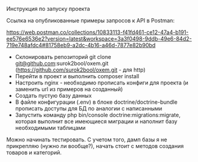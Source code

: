 Инструкция по запуску проекта

Ссылка на опубликованные примеры запросов к API в Postman:

https://web.postman.co/collections/10833113-f41fd461-ce12-47a4-b191-ee576e6536e2?version=latest&workspace=3a3f0498-9ddb-49e6-84d2-719e748afdc4#81758eb9-a2dc-4b16-a46d-7877e82b90bd

- Склонировать репозиторий git clone git@github.com:surok2bool/oxem.git (https://github.com/surok2bool/oxem.git - для http)
- Перейти в проект и выполнить composer install
- Настроить nginx - необходимо прописать конфиги для проекта (и заменить url из примеров на созданный)
- Создать пустую базу данных
- В файле конфигурации (.env) в блоке doctrine/doctrine-bundle прописать доступы для БД по аналогии с написанными
- Запустить команду php bin/console doctrine:migrations:migrate, которая выполнит все имеющиеся миграции и наполнит базу необходимыми таблицами

Можно начинать тестировать. С учетом того, дамп базы я не прикрепляю (нужно ли вообще?), начать стоит с методов создания товаров и категорий.
